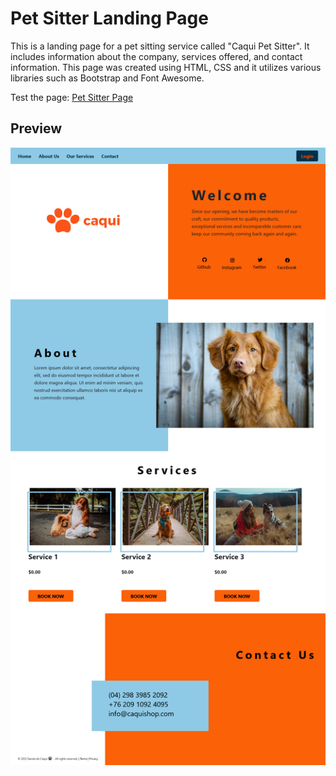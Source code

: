 # Pet Sitter Landing Page

This is a landing page for a pet sitting service called "Caqui Pet Sitter". It includes information about the company, services offered, and contact information. 
This page was created using HTML, CSS and it utilizes various libraries such as Bootstrap and Font Awesome.

Test the page: [Pet Sitter Page](https://tokyohmachine.github.io/pet-sitter-landing-page/)

## Preview
![Landing Page](https://github.com/tokyohmachine/pet-sitter-landing-page/blob/main/images/Screenshot-Caqui%20Pet%20Sitter.png)

